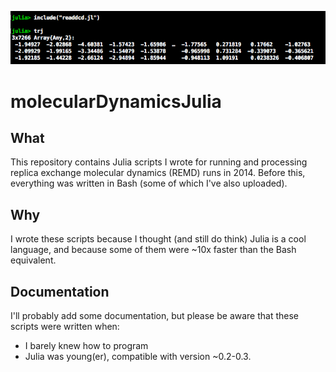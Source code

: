 ![](https://github.com/sndean/molecularDynamicsJulia/raw/master/readdcd_screen.png)

# molecularDynamicsJulia

## What
This repository contains Julia scripts I wrote for running and processing replica exchange molecular dynamics (REMD) runs in 2014. Before this, everything was written in Bash (some of which I've also uploaded).
 
## Why
I wrote these scripts because I thought (and still do think) Julia is a cool language, and because some of them were ~10x faster than the Bash equivalent.

## Documentation
I'll probably add some documentation, but please be aware that these scripts were written when:
 - I barely knew how to program
 - Julia was young(er), compatible with version ~0.2-0.3.
 
